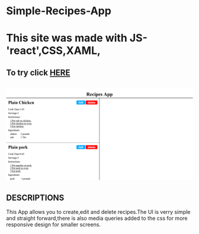 # Simple-Recipes-App
<h1>This site was made with JS-'react',CSS,XAML,</h1>
<h2>To try click <a href='https://recipers-app.netlify.app/'>HERE</a><h2>
<img src="Recipe App.png" alt="img of search gallery app">


<h2>DESCRIPTIONS</h2>
<p>This App allows you to create,edit and delete recipes.The UI is verry simple and straight forward,there is also media queries added
to the css for more responsive design for smaller screens.</p>
